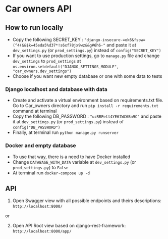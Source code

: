 # Car owners API

## How to run locally
- Copy the following SECRET_KEY : 
`"django-insecure-=ok6&fsow=(^4(&&$k=45eda5%d37*!s6xf78jx9wz&&g#6h6-"` 
and paste it at `dev_settings.py` (or `prod_settings.py`) instead of 
`config("SECRET_KEY")`
- If you want to use production settings, go to `manage.py` file and change 
`dev_settings` to `prod_settings` at
`os.environ.setdefault("DJANGO_SETTINGS_MODULE", "car_owners.dev_settings")`
- Choose if you want new empty database or one with some data to tests


### Django localhost and database with data
- Create and activate a virtual environment based on requirements.txt file.
Go to Car_owners directory and run `pip install -r requirements.txt` command at terminal
- Copy the following DB_PASSWORD : `"uzRRPett4YE67WC6Bn9C"`
and paste it at `dev_settings.py` (or `prod_settings.py`) instead of 
`config("DB_PASSWORD")`
- Finally, at terminal run `python manage.py runserver`


### Docker and empty database
- To use that way, there is a need to have Docker installed
- Change `DATABASE_WITH_DATA` variable at `dev_settings.py` (or `prod_settings.py`)
to `False`
- At terminal run `docker-compose up -d`


## API

1. Open Swagger view with all possible endpoints and theirs descriptions:
`http://localhost:8000/`

or

2. Open API Root view based on django-rest-framework:
`http://localhost:8000/app/`
